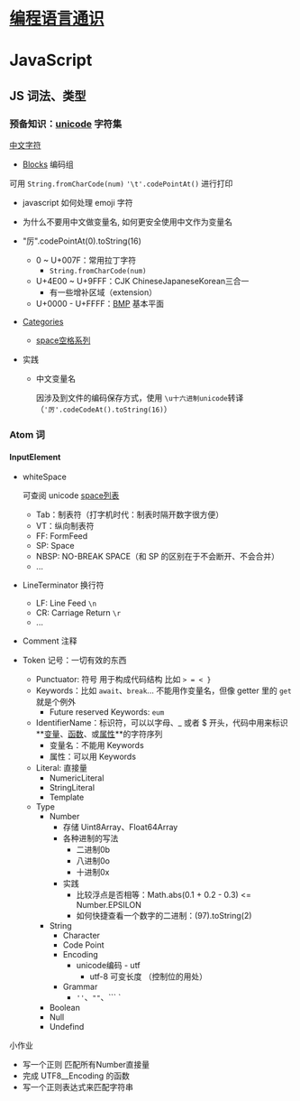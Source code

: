 
# [编程语言通识](Language.md)
 
# JavaScript

## JS 词法、类型

### 预备知识：[unicode](https://www.fileformat.info/info/unicode/) 字符集
[中文字符](https://www.fileformat.info/info/unicode/block/cjk_unified_ideographs/index.htm)
- [Blocks](https://www.fileformat.info/info/unicode/block/index.htm) 编码组

可用 `String.fromCharCode(num)` `'\t'.codePointAt()` 进行打印


* javascript 如何处理 emoji 字符
* 为什么不要用中文做变量名, 如何更安全使用中文作为变量名
* "厉".codePointAt(0).toString(16)


  - 0 ~ U+007F：常用拉丁字符
    - `String.fromCharCode(num)`
  - U+4E00 ~ U+9FFF：CJK ChineseJapaneseKorean三合一
    - 有一些增补区域（extension）
  -  U+0000 - U+FFFF：[BMP]([https://zh.wikipedia.org/wiki/Unicode%E5%AD%97%E7%AC%A6%E5%B9%B3%E9%9D%A2%E6%98%A0%E5%B0%84](https://zh.wikipedia.org/wiki/Unicode字符平面映射)) 基本平面

- [Categories](https://www.fileformat.info/info/unicode/category/index.htm)

  - [space空格系列](https://www.fileformat.info/info/unicode/category/Zs/list.htm)

- 实践

  - 中文变量名

    因涉及到文件的编码保存方式，使用 `\u十六进制unicode`转译（`'厉'.codeCodeAt().toString(16)`）

### Atom 词

#### InputElement

- whiteSpace

  可查阅 unicode [space列表](https://www.fileformat.info/info/unicode/category/Zs/list.htm)

  - Tab：制表符（打字机时代：制表时隔开数字很方便）
  - VT：纵向制表符
  - FF: FormFeed
  - SP: Space
  - NBSP: NO-BREAK SPACE（和 SP 的区别在于不会断开、不会合并）
  - ...

- LineTerminator 换行符

  - LF: Line Feed `\n`
  - CR: Carriage Return `\r`
  - ...

- Comment 注释

- Token 记号：一切有效的东西

  - Punctuator: 符号 用于构成代码结构 比如 `> = < }`
  - Keywords：比如 `await`、`break`... 不能用作变量名，但像 getter 里的 `get`就是个例外
    - Future reserved Keywords: `eum`
  - IdentifierName：标识符，可以以字母、_ 或者 $ 开头，代码中用来标识**[变量](https://developer.mozilla.org/en-US/docs/Glossary/variable)、[函数](https://developer.mozilla.org/en-US/docs/Glossary/function)、或[属性](https://developer.mozilla.org/en-US/docs/Glossary/property)**的字符序列
    - 变量名：不能用 Keywords
    - 属性：可以用 Keywords
  - Literal: 直接量
      * NumericLiteral
      * StringLiteral
      * Template


  * Type
    - Number
      - 存储 Uint8Array、Float64Array
      - 各种进制的写法
        - 二进制0b
        - 八进制0o
        - 十进制0x
      - 实践
        - 比较浮点是否相等：Math.abs(0.1 + 0.2 - 0.3) <= Number.EPSILON
        - 如何快捷查看一个数字的二进制：(97).toString(2)
    - String
      - Character
      - Code Point
      - Encoding
        - unicode编码 - utf
          - utf-8 可变长度 （控制位的用处）
      - Grammar
        - `''`、`""`、``` `
    - Boolean
    - Null
    - Undefind

小作业

- 写一个正则 匹配所有Number直接量
- 完成 UTF8__Encoding 的函数
- 写一个正则表达式来匹配字符串
